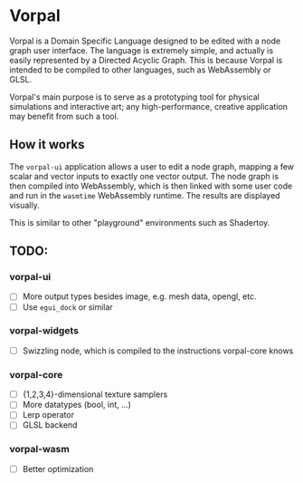 # Vorpal
Vorpal is a Domain Specific Language designed to be edited with a node graph user interface. The language is extremely simple, and actually is easily represented by a Directed Acyclic Graph. This is because Vorpal is intended to be compiled to other languages, such as WebAssembly or GLSL.

Vorpal's main purpose is to serve as a prototyping tool for physical simulations and interactive art; any high-performance, creative application may benefit from such a tool.

## How it works
The `vorpal-ui` application allows a user to edit a node graph, mapping a few scalar and vector inputs to exactly one vector output. The node graph is then compiled into WebAssembly, which is then linked with some user code and run in the `wasmtime` WebAssembly runtime. The results are displayed visually.

This is similar to other "playground" environments such as Shadertoy.

## TODO:
### vorpal-ui 
- [ ] More output types besides image, e.g. mesh data, opengl, etc.
- [ ] Use `egui_dock` or similar

### vorpal-widgets
- [ ] Swizzling node, which is compiled to the instructions vorpal-core knows

### vorpal-core
- [ ] {1,2,3,4}-dimensional texture samplers
- [ ] More datatypes (bool, int, ...)
- [ ] Lerp operator
- [ ] GLSL backend

### vorpal-wasm
- [ ] Better optimization
